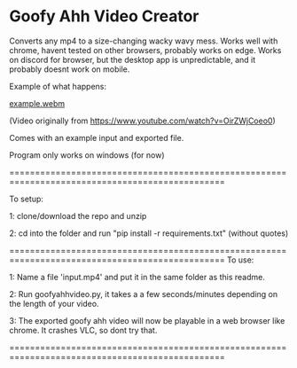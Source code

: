 Goofy Ahh Video Creator
================================================================================================
Converts any mp4 to a size-changing wacky wavy mess.
Works well with chrome, havent tested on other browsers, probably works on edge.
Works on discord for browser, but the desktop app is unpredictable, and it probably doesnt work on mobile.

Example of what happens:

[example.webm](https://user-images.githubusercontent.com/76056631/181926394-43123bd7-54e4-4dda-9020-99137024b87d.webm)

(Video originally from https://www.youtube.com/watch?v=OirZWjCoeo0)


Comes with an example input and exported file.

Program only works on windows (for now)

================================================================================================

To setup:

1: clone/download the repo and unzip

2: cd into the folder and run "pip install -r requirements.txt" (without quotes)

================================================================================================
To use:

1: Name a file 'input.mp4' 
   and put it in the same folder as this readme.

2: Run goofyahhvideo.py, it takes a a few seconds/minutes depending on the length of your video.

3: The exported goofy ahh video will now be playable in a 
   web browser like chrome. It crashes VLC, so dont try that.
   
================================================================================================

